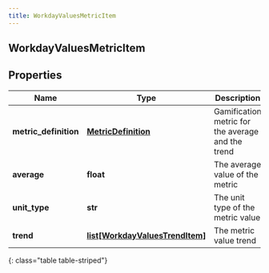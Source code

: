 ```yaml
---
title: WorkdayValuesMetricItem
---
```

## WorkdayValuesMetricItem

## Properties

|Name | Type | Description | Notes|
|------------ | ------------- | ------------- | -------------|
| **metric_definition** | [**MetricDefinition**](MetricDefinition.html) | Gamification metric for the average and the trend | [optional] |
| **average** | **float** | The average value of the metric | [optional] |
| **unit_type** | **str** | The unit type of the metric value | [optional] |
| **trend** | [**list[WorkdayValuesTrendItem]**](WorkdayValuesTrendItem.html) | The metric value trend | [optional] |
{: class="table table-striped"}


